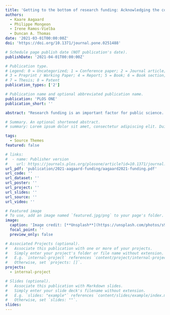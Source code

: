 ```yaml
---
title: 'Getting to the bottom of research funding: Acknowledging the complexity of funding dynamics'
authors:
  - Kaare Aagaard
  - Philippe Mongeon
  - Irene Ramos-Vielba
  - Duncan A. Thomas
date: '2021-03-01T00:00:00Z'
doi: 'https://doi.org/10.1371/journal.pone.0251488'

# Schedule page publish date (NOT publication's date).
publishDate: '2021-04-01T00:00:00Z'

# Publication type.
# Legend: 0 = Uncategorized; 1 = Conference paper; 2 = Journal article;
# 3 = Preprint / Working Paper; 4 = Report; 5 = Book; 6 = Book section;
# 7 = Thesis; 8 = Patent
publication_types: ['2']

# Publication name and optional abbreviated publication name.
publication: 'PLOS ONE'
publication_short: ''

abstract: "Research funding is an important factor for public science. Funding may affect which research topics get addressed, and what research outputs are produced. However, funding has often been studied simplistically, using top-down or system-led perspectives. Such approaches often restrict analysis to confined national funding landscapes or single funding organizations and instruments in isolation. This overlooks interlinkages, broader funding researchers might access, and trends of growing funding complexity. This paper instead frames a ‘bottom-up’ approach that analytically distinguishes between increasing levels of aggregation of funding instrument co-use. Funding of research outputs is selected as one way to test this approach, with levels traced via funding acknowledgements (FAs) in papers published 2009–18 by researchers affiliated to Denmark, the Netherlands or Norway, in two test research fields (Food Science, Renewable Energy Research). Three funding aggregation levels are delineated: at the bottom, ‘funding configurations’ of funding instruments co-used by individual researchers (from single-authored papers with two or more FAs); a middle, ‘funding amalgamations’ level, of instruments co-used by collaborating researchers (from multi-authored papers with two or more FAs); and a ‘co-funding network’ of instruments co-used across all researchers active in a research field (all papers with two or more FAs). All three levels are found to include heterogenous funding co-use from inside and outside the test countries. There is also co-funding variety in terms of instrument ‘type’ (public, private, university or non-profit) and ‘origin’ (domestic, foreign or supranational). Limitations of the approach are noted, as well as its applicability for future analyses not using paper FAs to address finer details of research funding dynamics."

# Summary. An optional shortened abstract.
# summary: Lorem ipsum dolor sit amet, consectetur adipiscing elit. Duis posuere tellus ac convallis placerat. Proin tincidunt magna sed ex sollicitudin condimentum.

tags:
  - Source Themes
featured: false

# links:
#  - name: Publisher version
#    url: https://journals.plos.org/plosone/article?id=10.1371/journal.pone.0127502
url_pdf: 'publication/2021-aagaard-funding/aagaard2021-funding.pdf'
url_code: ''
url_dataset: ''
url_poster: ''
url_project: ''
url_slides: ''
url_source: ''
url_video: ''

# Featured image
# To use, add an image named `featured.jpg/png` to your page's folder.
image:
  caption: 'Image credit: [**Unsplash**](https://unsplash.com/photos/s9CC2SKySJM)'
  focal_point: ''
  preview_only: false

# Associated Projects (optional).
#   Associate this publication with one or more of your projects.
#   Simply enter your project's folder or file name without extension.
#   E.g. `internal-project` references `content/project/internal-project/index.md`.
#   Otherwise, set `projects: []`.
projects:
  - internal-project

# Slides (optional).
#   Associate this publication with Markdown slides.
#   Simply enter your slide deck's filename without extension.
#   E.g. `slides: "example"` references `content/slides/example/index.md`.
#   Otherwise, set `slides: ""`.
slides:
---
```

